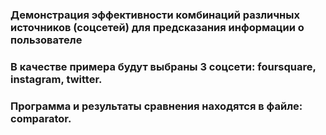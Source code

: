 ### Демонстрация эффективности комбинаций различных источников (соцсетей) для предсказания информации о пользователе

### В качестве примера будут выбраны 3 соцсети: foursquare, instagram, twitter.

### Программа и результаты сравнения находятся в файле: comparator.
